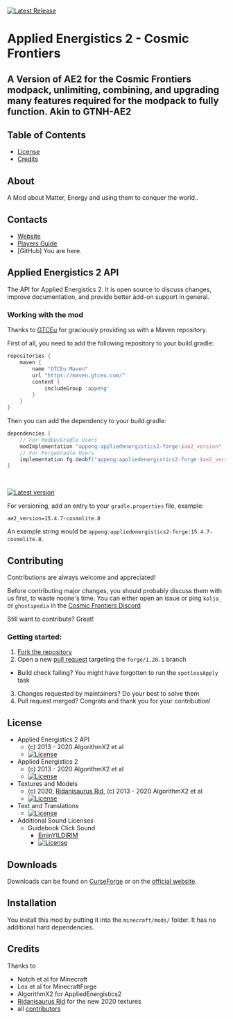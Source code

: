 [![Latest Release](https://img.shields.io/github/v/release/Frontiers-PackForge/Applied-Energistics-2-cosmolite?style=flat-square&label=Release)](https://github.com/AppliedEnergistics/Applied-Energistics-2/releases)

# Applied Energistics 2 - Cosmic Frontiers
## A Version of AE2 for the Cosmic Frontiers modpack, unlimiting, combining, and upgrading many features required for the modpack to fully function. Akin to GTNH-AE2

## Table of Contents


* [License](#license)
* [Credits](#credits)

## About

A Mod about Matter, Energy and using them to conquer the world..

## Contacts

* [Website](https://appliedenergistics.org/)
* [Players Guide](https://guide.appliedenergistics.org/)
* [GitHub] You are here.

## Applied Energistics 2 API

The API for Applied Energistics 2. It is open source to discuss changes, improve documentation, and provide better add-on support in general.

### Working with the mod

Thanks to [GTCEu](https://github.com/GregTechCEu) for graciously providing us with a Maven repository.

First of all, you need to add the following repository to your build.gradle:

```groovy
repositories {
    maven {
        name "GTCEu Maven"
        url "https://maven.gtceu.com/"
        content {
            includeGroup 'appeng'
        }
    }
}
```

Then you can add the dependency to your build.gradle:

```groovy
dependencies {
    // For ModDevGradle Users
    modImplementation "appeng:appliedenergistics2-forge:$ae2_version"
    // For ForgeGradle Users
    implementation fg.deobf("appeng:appliedenergistics2-forge:$ae2_version")
}
```
<br>

[![Latest version](https://img.shields.io/github/v/release/Frontiers-PackForge/Applied-Energistics-2-cosmolite?style=flat-square&label=Release)](https://github.com/AppliedEnergistics/Applied-Energistics-2/releases)

For versioning, add an entry to your `gradle.properties` file, example:

```properties
ae2_version=15.4.7-cosmolite.8
```

An example string would be `appeng:appliedenergistics2-forge:15.4.7-cosmolite.8`.

## Contributing

Contributions are always welcome and appreciated!

Before contributing major changes, you should probably discuss them with us first,
to waste noone's time.
You can either open an issue or ping `kolja_` or `ghostipedia` in the [Cosmic Frontiers Discord](https://discord.gg/cQ2hNbsNMd)

Still want to contribute? Great!

### Getting started:

1. [Fork the repository](https://github.com/Frontiers-PackForge/Applied-Energistics-2-cosmolite/fork)
2. Open a new [pull request](https://github.com/Frontiers-PackForge/Applied-Energistics-2-cosmolite/pulls) targeting the `forge/1.20.1` branch 
  * Build check failing? You might have forgotten to run the `spotlessApply` task
3. Changes requested by maintainers? Do your best to solve them
4. Pull request merged? Congrats and thank you for your contribution!

## License

* Applied Energistics 2 API
  - (c) 2013 - 2020 AlgorithmX2 et al
  - [![License](https://img.shields.io/badge/License-MIT-red.svg?style=flat-square)](http://opensource.org/licenses/MIT)
* Applied Energistics 2
  - (c) 2013 - 2020 AlgorithmX2 et al
  - [![License](https://img.shields.io/badge/License-LGPLv3-blue.svg?style=flat-square)](https://raw.githubusercontent.com/AppliedEnergistics/Applied-Energistics-2/rv2/LICENSE)
* Textures and Models
  - (c) 2020, [Ridanisaurus Rid](https://github.com/Ridanisaurus/), (c) 2013 - 2020 AlgorithmX2 et al
  - [![License](https://img.shields.io/badge/License-CC%20BY--NC--SA%203.0-yellow.svg?style=flat-square)](https://creativecommons.org/licenses/by-nc-sa/3.0/)
* Text and Translations
  - [![License](https://img.shields.io/badge/License-No%20Restriction-green.svg?style=flat-square)](https://creativecommons.org/publicdomain/zero/1.0/)
* Additional Sound Licenses
  - Guidebook Click Sound
    - [EminYILDIRIM](https://freesound.org/people/EminYILDIRIM/sounds/536108/) 
    - [![License](https://img.shields.io/badge/License-CC%20BY%204.0-yellow.svg?style=flat-square)](https://creativecommons.org/licenses/by/4.0/)

## Downloads

Downloads can be found on [CurseForge](https://www.curseforge.com/minecraft/mc-mods/applied-energistics-2) or on the [official website](https://appliedenergistics.github.io/download).

## Installation

You install this mod by putting it into the `minecraft/mods/` folder. It has no additional hard dependencies.

## Credits

Thanks to
 
* Notch et al for Minecraft
* Lex et al for MinecraftForge
* AlgorithmX2 for AppliedEnergistics2
* [Ridanisaurus Rid](https://github.com/Ridanisaurus/) for the new 2020 textures
* all [contributors](https://github.com/AppliedEnergistics/Applied-Energistics-2/graphs/contributors)
